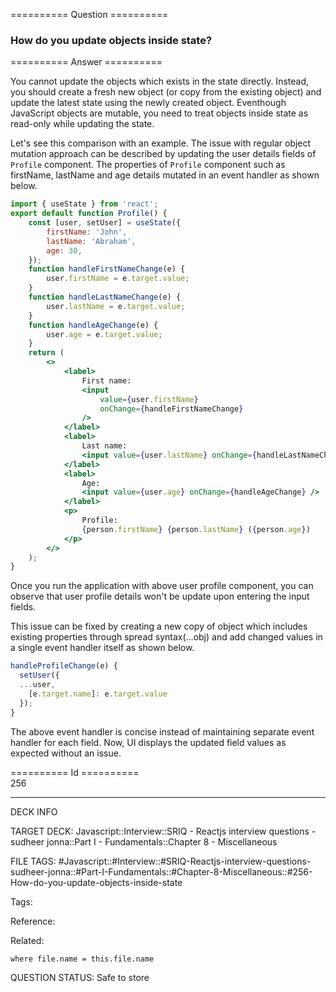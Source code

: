 ========== Question ==========  

### How do you update objects inside state?  

========== Answer ==========  

You cannot update the objects which exists in the state directly. Instead, you should create a fresh new object (or copy from the existing object) and update the latest state using the newly created object. Eventhough JavaScript objects are mutable, you need to treat objects inside state as read-only while updating the state.

Let's see this comparison with an example. The issue with regular object mutation approach can be described by updating the user details fields of `Profile` component. The properties of `Profile` component such as firstName, lastName and age details mutated in an event handler as shown below.

```jsx
import { useState } from 'react';
export default function Profile() {
    const [user, setUser] = useState({
        firstName: 'John',
        lastName: 'Abraham',
        age: 30,
    });
    function handleFirstNameChange(e) {
        user.firstName = e.target.value;
    }
    function handleLastNameChange(e) {
        user.lastName = e.target.value;
    }
    function handleAgeChange(e) {
        user.age = e.target.value;
    }
    return (
        <>
            <label>
                First name:
                <input
                    value={user.firstName}
                    onChange={handleFirstNameChange}
                />
            </label>
            <label>
                Last name:
                <input value={user.lastName} onChange={handleLastNameChange} />
            </label>
            <label>
                Age:
                <input value={user.age} onChange={handleAgeChange} />
            </label>
            <p>
                Profile:
                {person.firstName} {person.lastName} ({person.age})
            </p>
        </>
    );
}
```

Once you run the application with above user profile component, you can observe that user profile details won't be update upon entering the input fields.

This issue can be fixed by creating a new copy of object which includes existing properties through spread syntax(...obj) and add changed values in a single event handler itself as shown below.

```jsx
handleProfileChange(e) {
  setUser({
  ...user,
    [e.target.name]: e.target.value
  });
}
```

The above event handler is concise instead of maintaining separate event handler for each field. Now, UI displays the updated field values as expected without an issue.

========== Id ==========  
256

---

DECK INFO

TARGET DECK: Javascript::Interview::SRIQ - Reactjs interview questions - sudheer jonna::Part I - Fundamentals::Chapter 8 - Miscellaneous

FILE TAGS: #Javascript::#Interview::#SRIQ-Reactjs-interview-questions-sudheer-jonna::#Part-I-Fundamentals::#Chapter-8-Miscellaneous::#256-How-do-you-update-objects-inside-state

Tags:

Reference:

Related:

```dataview
where file.name = this.file.name
```
QUESTION STATUS: Safe to store
